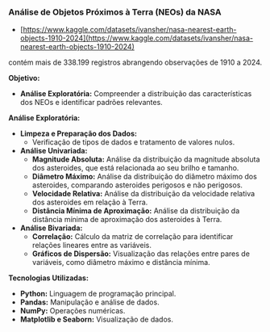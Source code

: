 ### **Análise de Objetos Próximos à Terra (NEOs) da NASA**

- [https://www.kaggle.com/datasets/ivansher/nasa-nearest-earth-objects-1910-2024](https://www.kaggle.com/datasets/ivansher/nasa-nearest-earth-objects-1910-2024)

contém mais de 338.199 registros abrangendo observações de 1910 a 2024.

**Objetivo:**

- **Análise Exploratória:** Compreender a distribuição das características dos NEOs e identificar padrões relevantes.

**Análise Exploratória:**

- **Limpeza e Preparação dos Dados:**
    - Verificação de tipos de dados e tratamento de valores nulos.
- **Análise Univariada:**
    - **Magnitude Absoluta:** Análise da distribuição da magnitude absoluta dos asteroides, que está relacionada ao seu brilho e tamanho.
    - **Diâmetro Máximo:** Análise da distribuição do diâmetro máximo dos asteroides, comparando asteroides perigosos e não perigosos.
    - **Velocidade Relativa:** Análise da distribuição da velocidade relativa dos asteroides em relação à Terra.
    - **Distância Mínima de Aproximação:** Análise da distribuição da distância mínima de aproximação dos asteroides à Terra.
- **Análise Bivariada:**
    - **Correlação:** Cálculo da matriz de correlação para identificar relações lineares entre as variáveis.
    - **Gráficos de Dispersão:** Visualização das relações entre pares de variáveis, como diâmetro máximo e distância mínima.

**Tecnologias Utilizadas:**

- **Python:** Linguagem de programação principal.
- **Pandas:** Manipulação e análise de dados.
- **NumPy:** Operações numéricas.
- **Matplotlib e Seaborn:** Visualização de dados.
